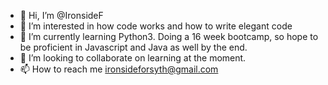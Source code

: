 - 👋 Hi, I’m @IronsideF
- 👀 I’m interested in how code works and how to write elegant code
- 🌱 I’m currently learning Python3. Doing a 16 week bootcamp, so hope to be proficient in Javascript and Java as well by the end.
- 💞️ I’m looking to collaborate on learning at the moment.
- 📫 How to reach me ironsideforsyth@gmail.com

<!---
IronsideF/IronsideF is a ✨ special ✨ repository because its `README.md` (this file) appears on your GitHub profile.
You can click the Preview link to take a look at your changes.
--->
